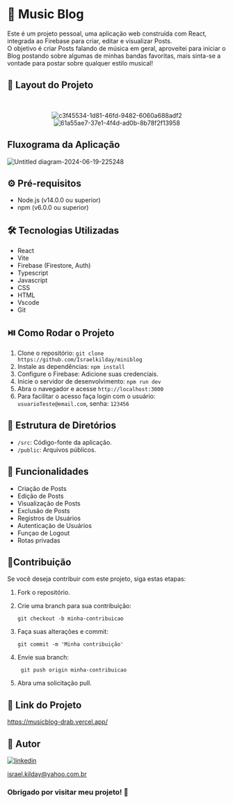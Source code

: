  # 🎵 Music Blog 

 Este é um projeto pessoal, uma aplicação web construída com React, integrada ao Firebase para criar, editar e visualizar Posts.  
 O objetivo é criar Posts falando de música em geral, aproveitei para iniciar o Blog postando sobre algumas de minhas bandas favoritas, mais sinta-se a vontade para postar sobre 
 qualquer estilo musical!

 ## 🎨 Layout do Projeto
 
<div align="center"><br>
 
![c3f45534-1d81-46fd-9482-6060a688adf2](https://github.com/Israelkilday/musicblog/assets/101229204/466b4a60-175f-447f-950a-0d29542f2c8f)
![61a55ae7-37e1-4f4d-ad0b-8b78f2f13958](https://github.com/Israelkilday/musicblog/assets/101229204/302aa8cd-1e40-4b02-86a2-cf48111c70de)


</div>

## Fluxograma da Aplicação

![Untitled diagram-2024-06-19-225248](https://github.com/Israelkilday/musicblog/assets/101229204/02d990bc-c03c-4f5b-93be-1d8b242f5964)

 
 ## ⚙️ Pré-requisitos

 - Node.js (v14.0.0 ou superior)
 - npm (v6.0.0 ou superior)

 ## 🛠️ Tecnologias Utilizadas
 
 - React
 - Vite
 - Firebase (Firestore, Auth)
 - Typescript
 - Javascript
 - CSS
 - HTML
 - Vscode
 - Git
   
 ## ⏯️ Como Rodar o Projeto

 1. Clone o repositório: `git clone https://github.com/Israelkilday/miniblog`
 2. Instale as dependências: `npm install`
 3. Configure o Firebase: Adicione suas credenciais.
 4. Inicie o servidor de desenvolvimento: `npm run dev`
 5. Abra o navegador e acesse `http://localhost:3000`
 6. Para facilitar o acesso faça login com o usuário: `usuarioTeste@email.com`, senha: `123456`

 ## 📁 Estrutura de Diretórios

 - `/src`: Código-fonte da aplicação.
 - `/public`: Arquivos públicos.
 
 ## 🚀 Funcionalidades

 - Criação de Posts
 - Edição de Posts
 - Visualização de Posts
 - Exclusão de Posts
 - Registros de Usuários
 - Autenticação de Usuários
 - Funçao de Logout
 - Rotas privadas

 ## 🤝Contribuição

Se você deseja contribuir com este projeto, siga estas etapas:

1. Fork o repositório.

2. Crie uma branch para sua contribuição:

    ```shell
    git checkout -b minha-contribuicao

3. Faça suas alterações e commit:

    ```shell
    git commit -m 'Minha contribuição'

4. Envie sua branch:

   ```shell
    git push origin minha-contribuicao

5. Abra uma solicitação pull.

## 🔗 Link do Projeto

https://musicblog-drab.vercel.app/

## 🧠 Autor

[![linkedin](https://img.shields.io/badge/LinkedIn-0077B5?style=for-the-badge&logo=linkedin&logoColor=white)](https://www.linkedin.com/in/israel-kilday-machado-de-souza-801482230)

israel.kilday@yahoo.com.br

 ### Obrigado por visitar meu projeto! 👋 
